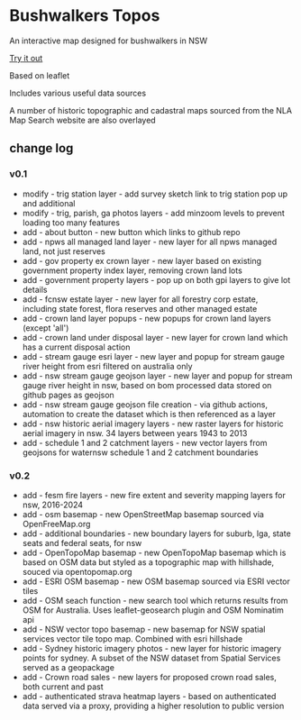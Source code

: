 # Bushwalkers Topos
An interactive map designed for bushwalkers in NSW

[Try it out](https://gangerang.github.io/bushwalkers-topos/index.html)

Based on leaflet

Includes various useful data sources

A number of historic topographic and cadastral maps sourced from the NLA Map Search website are also overlayed


## change log
### v0.1
- modify - trig station layer - add survey sketch link to trig station pop up and additional 
- modify - trig, parish, ga photos layers - add minzoom levels to prevent loading too many features
- add - about button - new button which links to github repo
- add - npws all managed land layer - new layer for all npws managed land, not just reserves
- add - gov property ex crown layer - new layer based on existing government property index layer, removing crown land lots
- add - government property layers - pop up on both gpi layers to give lot details
- add - fcnsw estate layer - new layer for all forestry corp estate, including state forest, flora reserves and other managed estate
- add - crown land layer popups - new popups for crown land layers (except 'all')
- add - crown land under disposal layer - new layer for crown land which has a current disposal action
- add - stream gauge esri layer - new layer and popup for stream gauge river height from esri filtered on australia only
- add - nsw stream gauge geojson layer - new layer and popup for stream gauge river height in nsw, based on bom processed data stored on github pages as geojson
- add - nsw stream gauge geojson file creation - via github actions, automation to create the dataset which is then referenced as a layer
- add - nsw historic aerial imagery layers - new raster layers for historic aerial imagery in nsw. 34 layers between years 1943 to 2013
- add - schedule 1 and 2 catchment layers - new vector layers from geojsons for waternsw schedule 1 and 2 catchment boundaries

### v0.2
- add - fesm fire layers - new fire extent and severity mapping layers for nsw, 2016-2024
- add - osm basemap - new OpenStreetMap basemap sourced via OpenFreeMap.org
- add - additional boundaries - new boundary layers for suburb, lga, state seats and federal seats, for nsw
- add - OpenTopoMap basemap - new OpenTopoMap basemap which is based on OSM data but styled as a topographic map with hillshade, souced via opentopomap.org
- add - ESRI OSM basemap - new OSM basemap sourced via ESRI vector tiles
- add - OSM seach function - new search tool which returns results from OSM for Australia. Uses leaflet-geosearch plugin and OSM Nominatim api
- add - NSW vector topo basemap - new basemap for NSW spatial services vector tile topo map. Combined with esri hillshade
- add - Sydney historic imagery photos - new layer for historic imagery points for sydney. A subset of the NSW dataset from Spatial Services served as a geopackage
- add - Crown road sales - new layers for proposed crown road sales, both current and past
- add - authenticated strava heatmap layers - based on authenticated data served via a proxy, providing a higher resolution to public version